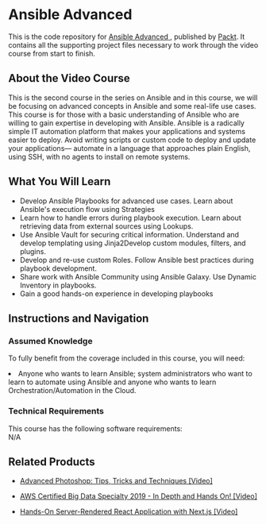 # Ansible Advanced		
This is the code repository for [Ansible Advanced	](https://www.packtpub.com/application-development/ansible-advanced-video), published by [Packt](https://www.packtpub.com/?utm_source=github). It contains all the supporting project files necessary to work through the video course from start to finish.
## About the Video Course
This is the second course in the series on Ansible and in this course, we will be focusing on advanced concepts in Ansible and some real-life use cases. This course is for those with a basic understanding of Ansible who are willing to gain expertise in developing with Ansible. Ansible is a radically simple IT automation platform that makes your applications and systems easier to deploy. Avoid writing scripts or custom code to deploy and update your applications— automate in a language that approaches plain English, using SSH, with no agents to install on remote systems.

<H2>What You Will Learn</H2>
<DIV class=book-info-will-learn-text>
<UL>
<LI>Develop Ansible Playbooks for advanced use cases. Learn about Ansible's execution flow using Strategies</LI>
<LI>Learn how to handle errors during playbook execution. Learn about retrieving data from external sources using Lookups. </LI>
<LI>Use Ansible Vault for securing critical information. Understand and develop templating using Jinja2Develop custom modules, filters, and plugins. </LI>
<LI>Develop and re-use custom Roles. Follow Ansible best practices during playbook development. </LI>
<LI>Share work with Ansible Community using Ansible Galaxy. Use Dynamic Inventory in playbooks. </LI>
<LI>Gain a good hands-on experience in developing playbooks</LI>
</UL></DIV>

## Instructions and Navigation
### Assumed Knowledge
To fully benefit from the coverage included in this course, you will need:<br/>
<DIV class=book-info-will-learn-text>
<LI>Anyone who wants to learn Ansible; system administrators who want to learn to automate using Ansible and anyone who wants to learn Orchestration/Automation in the Cloud.</LI> 
<DIV>

### Technical Requirements
This course has the following software requirements:<br/>
N/A

## Related Products
* [Advanced Photoshop: Tips, Tricks and Techniques [Video]](https://www.packtpub.com/hardware-and-creative/advanced-photoshop-tips-tricks-and-techniques-video)

* [AWS Certified Big Data Specialty 2019 - In Depth and Hands On! [Video]](https://www.packtpub.com/application-development/aws-certified-big-data-specialty-2019-depth-and-hands-video)

* [Hands-On Server-Rendered React Application with Next.js [Video]](https://www.packtpub.com/application-development/hands-server-rendered-react-application-nextjs-video)
